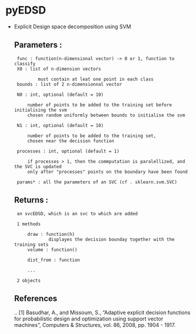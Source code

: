 # pyEDSD

*  Explicit Design space decomposition using SVM
    
    Parameters :
    ----------
        func : function(n-dimensional vector) -> 0 or 1, function to classify
        X0 : list of n-dimension vectors
            
                must contain at leat one point in each class
        bounds : list of 2 n-dimensionnal vector
        
        N0 : int, optional (default = 10)
        
            number of points to be added to the training set before initialising the svm
            chosen random uniformly between bounds to initialise the svm
            
        N1 : int, optional (default = 10)
        
            number of points to be added to the training set, 
            chosen near the decision function 
            
        processes : int, optional (default = 1)
        
            if processes > 1, then the commputation is paralellized, and the SVC is updated
            only after "processes" points on the boundary have been found
            
        params* : all the parameters of an SVC (cf . sklearn.svm.SVC)
    
    Returns : 
    ----------
        an svcEDSD, which is an svc to which are added 
        
        1 methods
        
            draw : function(h)
                    displayes the decision bounday together with the training sets
            volume : function()
            
            dist_from : function
            
            ...
                    
        2 objects            
        
    References
    ----------
    .. [1] Basudhar, A., and Missoum, S., 
           “Adaptive explicit decision functions for probabilistic 
           design and optimization using support vector machines”, 
           Computers & Structures, vol. 86, 2008, pp. 1904 - 1917.
